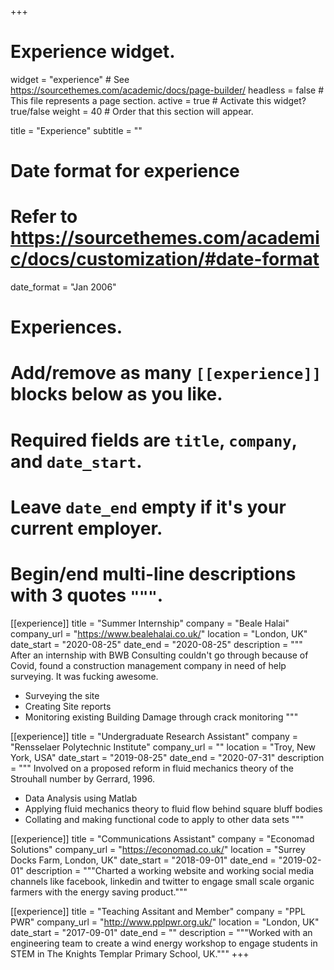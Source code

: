 +++
# Experience widget.
widget = "experience"  # See https://sourcethemes.com/academic/docs/page-builder/
headless = false  # This file represents a page section.
active = true  # Activate this widget? true/false
weight = 40  # Order that this section will appear.

title = "Experience"
subtitle = ""

# Date format for experience
#   Refer to https://sourcethemes.com/academic/docs/customization/#date-format
date_format = "Jan 2006"

# Experiences.
#   Add/remove as many `[[experience]]` blocks below as you like.
#   Required fields are `title`, `company`, and `date_start`.
#   Leave `date_end` empty if it's your current employer.
#   Begin/end multi-line descriptions with 3 quotes `"""`.

[[experience]]
  title = "Summer Internship"
  company = "Beale Halai"
  company_url = "https://www.bealehalai.co.uk/"
  location = "London, UK"
  date_start = "2020-08-25"
  date_end = "2020-08-25"
  description = """
  After an internship with BWB Consulting couldn't go through because of Covid, found a construction management company in need of help surveying. It was fucking awesome.  
  
  * Surveying the site 
  * Creating Site reports
  * Monitoring existing Building Damage through crack monitoring
  """

[[experience]]
  title = "Undergraduate Research Assistant"
  company = "Rensselaer Polytechnic Institute"
  company_url = ""
  location = "Troy, New York, USA"
  date_start = "2019-08-25"
  date_end = "2020-07-31"
  description = """
  Involved on a proposed reform in fluid mechanics theory of the Strouhall number by Gerrard, 1996. 
  * Data Analysis using Matlab 
  * Applying fluid mechanics theory to fluid flow behind square bluff bodies
  * Collating and making functional code to apply to other data sets
  """

[[experience]]
  title = "Communications Assistant"
  company = "Economad Solutions"
  company_url = "https://economad.co.uk/"
  location = "Surrey Docks Farm, London, UK"
  date_start = "2018-09-01"
  date_end = "2019-02-01"
  description = """Charted a working website and working social media channels like facebook, linkedin and twitter to engage small scale organic farmers with the energy saving product."""


[[experience]]
  title = "Teaching Assitant and Member"
  company = "PPL PWR"
  company_url = "http://www.pplpwr.org.uk/"
  location = "London, UK"
  date_start = "2017-09-01"
  date_end = ""
  description = """Worked with an engineering team to create a wind energy workshop to engage students in STEM in The Knights Templar Primary School, UK."""
+++
